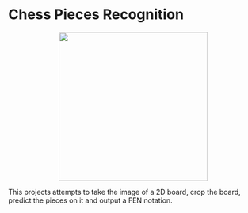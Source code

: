 # Chess Pieces Recognition


<p align="center">
  <img width="300" src="https://user-images.githubusercontent.com/25705704/191619952-cfbf54ed-ca86-41c8-ac46-a591ec70f237.png" />
</p>


This projects attempts to take the image of a 2D board, crop the board, predict the pieces on it and output a FEN notation.
